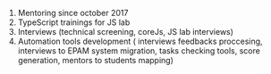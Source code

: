 1. Mentoring since october 2017
2. TypeScript trainings for JS lab
3. Interviews (technical screening, coreJs, JS lab interviews)
4. Automation tools development ( interviews feedbacks proccesing, interviews to EPAM system migration, tasks checking tools, score generation, mentors to students mapping)
